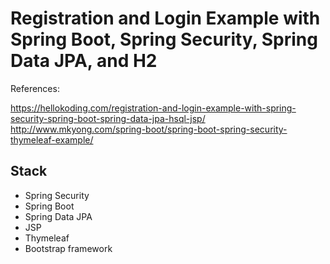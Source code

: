 Registration and Login Example with Spring Boot, 
Spring Security, Spring Data JPA, and H2
=========================================================================================
References:

https://hellokoding.com/registration-and-login-example-with-spring-security-spring-boot-spring-data-jpa-hsql-jsp/
http://www.mkyong.com/spring-boot/spring-boot-spring-security-thymeleaf-example/


Stack
-----

   * Spring Security
   * Spring Boot
   * Spring Data JPA
   * JSP
   * Thymeleaf
   * Bootstrap framework

